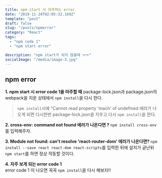 ```yaml
---
title: npm start 시 마주하는 error
date: "2019-11-24T02:05:32.169Z"
template: "post"
draft: false
slug: "/posts/npmerror"
category: "React"
tags:
  - "npm code 1"
  - "npm start error"

description: "npm start가 되지 않을때 ㅠㅠ"
socialImage: "/media/image-3.jpg"
---
```



## npm error
**1. npm start 시 error code 1을 마주할 때**
package-lock.json과 package.json의 webpack을 지운 상태에서 `npm install`을 다시 한다.

> `npm install`시에 "Cannot read property 'mach' of undefined 에러가 나오게 되면 다시한번 package-lock.json을 지우고 다시 `npm install`을 한다.

**2. cross-env: command not found 에러가 나온다면 ?**
`npm install cross-env`를 입력해주자.

**3. Module not found: can't resolve 'react-router-dom' 에러가 나온다면?**
`npm install --save react react-dom react-scripts`를 입력한 뒤에 설치가 긑난뒤 `npm start`를 하면 정상 작동할 것이다.

**4. 자주 보게 되는 error code 1**  
error code 1 이 나오면 꼭꼭 `npm install`을 다시 해보자!! 